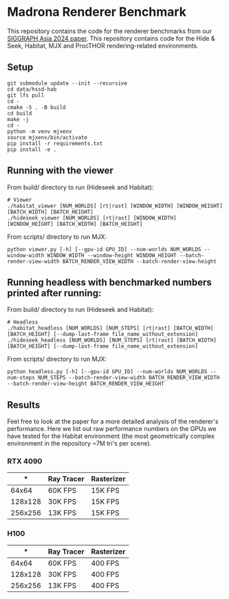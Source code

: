 # Madrona Renderer Benchmark

This repository contains the code for the renderer benchmarks from our [SIGGRAPH 
Asia 2024 paper](https://madrona-engine.github.io/renderer.html). This repository
contains code for the Hide & Seek, Habitat, MJX and ProcTHOR rendering-related
environments.

## Setup

```
git submodule update --init --recursive
cd data/hssd-hab
git lfs pull
cd -
cmake -S . -B build
cd build
make -j
cd -
python -m venv mjxenv
source mjxenv/bin/activate
pip install -r requirements.txt
pip install -e .
```

## Running with the viewer

From build/ directory to run (Hideseek and Habitat):
```
# Viewer
./habitat_viewer [NUM_WORLDS] [rt|rast] [WINDOW_WIDTH] [WINDOW_HEIGHT] [BATCH_WIDTH] [BATCH_HEIGHT]
./hideseek_viewer [NUM_WORLDS] [rt|rast] [WINDOW_WIDTH] [WINDOW_HEIGHT] [BATCH_WIDTH] [BATCH_HEIGHT]
```

From scripts/ directory to run MJX:
```
python viewer.py [-h] [--gpu-id GPU_ID] --num-worlds NUM_WORLDS --window-width WINDOW_WIDTH --window-height WINDOW_HEIGHT --batch-render-view-width BATCH_RENDER_VIEW_WIDTH --batch-render-view-height
```

## Running headless with benchmarked numbers printed after running:

From build/ directory to run (Hideseek and Habitat):
```
# Headless
./habitat_headless [NUM_WORLDS] [NUM_STEPS] [rt|rast] [BATCH_WIDTH] [BATCH_HEIGHT] [--dump-last-frame file_name_without_extension]
./hideseek_headless [NUM_WORLDS] [NUM_STEPS] [rt|rast] [BATCH_WIDTH] [BATCH_HEIGHT] [--dump-last-frame file_name_without_extension]
```

From scripts/ directory to run MJX:
```
python headless.py [-h] [--gpu-id GPU_ID] --num-worlds NUM_WORLDS --num-steps NUM_STEPS --batch-render-view-width BATCH_RENDER_VIEW_WIDTH --batch-render-view-height BATCH_RENDER_VIEW_HEIGHT
```

## Results

Feel free to look at the paper for a more detailed analysis of the renderer's performance.
Here we list out raw performance numbers on the GPUs we have tested for the Habitat environment
(the most geometrically complex environment in the repository ~7M tri's per scene).

### RTX 4090

| *       | Ray Tracer | Rasterizer |
|---------|------------|------------|
| 64x64   | 60K FPS    | 15K FPS    |
| 128x128 | 30K FPS    | 15K FPS    |
| 256x256 | 13K FPS    | 15K FPS    |

### H100

| *       | Ray Tracer | Rasterizer |
|---------|------------|------------|
| 64x64   | 60K FPS    | 400 FPS    |
| 128x128 | 30K FPS    | 400 FPS    |
| 256x256 | 13K FPS    | 400 FPS    |
